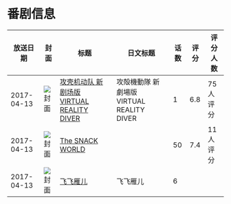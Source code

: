 # 番剧信息

|放送日期|封面|标题|日文标题|话数|评分|评分人数|
|---|---|---|---|---|---|---|
|2017-04-13|![封面](https://lain.bgm.tv/pic/cover/c/11/af/162032_RQjuI.jpg)|[攻壳机动队 新剧场版 VIRTUAL REALITY DIVER](https://bangumi.tv/subject/162032)|攻殻機動隊 新劇場版 VIRTUAL REALITY DIVER|1|6.8|75人评分|
|2017-04-13|![封面](https://lain.bgm.tv/pic/cover/c/fb/71/188174_wJ6K1.jpg)|[The SNACK WORLD](https://bangumi.tv/subject/188174)||50|7.4|11人评分|
|2017-04-13|![封面](https://lain.bgm.tv/pic/cover/c/bd/94/228227_pt7eG.jpg)|[飞飞雁儿](https://bangumi.tv/subject/228227)|飞飞雁儿|6|||
